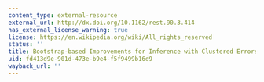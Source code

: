 ```yaml
---
content_type: external-resource
external_url: http://dx.doi.org/10.1162/rest.90.3.414
has_external_license_warning: true
license: https://en.wikipedia.org/wiki/All_rights_reserved
status: ''
title: Bootstrap-based Improvements for Inference with Clustered Errors
uid: fd413d9e-901d-473e-b9e4-f5f9499b16d9
wayback_url: ''
---
```

